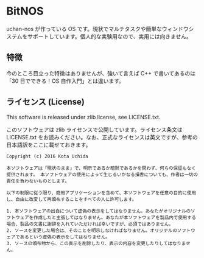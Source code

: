 # BitNOS

uchan-nos が作っている OS です。現状でマルチタスクや簡単なウィンドウシステムをサポートしています。個人的な実験用なので、実用には向きません。

## 特徴

今のところ目立った特徴はありませんが、強いて言えば C++ で書いてあるのは「30 日でできる！OS 自作入門」とは違います。

## ライセンス (License)

This software is released under zlib license, see LICENSE.txt.

このソフトウェアは zlib ライセンスで公開しています。ライセンス条文は LICENSE.txt をお読みください。なお、正式なライセンスは英文ですが、参考の日本語訳をここに載せておきます。

    Copyright (c) 2016 Kota Uchida

    本ソフトウェアは「現状のまま」で、明示であるか暗黙であるかを問わず、何らの保証もなく提供されます。 本ソフトウェアの使用によって生じるいかなる損害についても、作者は一切の責任を負わないものとします。

    以下の制限に従う限り、商用アプリケーションを含めて、本ソフトウェアを任意の目的に使用し、自由に改変して再頒布することをすべての人に許可します。

    1. 本ソフトウェアの出自について虚偽の表示をしてはなりません。あなたがオリジナルのソフトウェアを作成したと主張してはなりません。あなたが本ソフトウェアを製品内で使用する場合、製品の文書に謝辞を入れていただければ幸いですが、必須ではありません。
    2. ソースを変更した場合は、そのことを明示しなければなりません。オリジナルのソフトウェアであるという虚偽の表示をしてはなりません。
    3. ソースの頒布物から、この表示を削除したり、表示の内容を変更したりしてはなりません。
